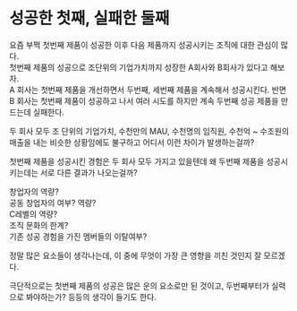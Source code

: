 # 성공한 첫째, 실패한 둘째

요즘 부쩍 첫번째 제품이 성공한 이후 다음 제품까지 성공시키는 조직에 대한 관심이 많다.  
첫번째 제품의 성공으로 조단위의 기업가치까지 성장한 A회사와 B회사가 있다고 해보자.  
A 회사는 첫번째 제품을 개선하면서 두번째, 세번째 제품을 계속해서 성공시킨다. 
반면 B 회사는 첫번째 제품이 성공하고 나서 여러 시도를 하지만 계속 두번째 성공 제품을 만드는데 실패한다.  
  
두 회사 모두 조 단위의 기업가치, 수천만의 MAU, 수천명의 임직원, 수천억 ~ 수조원의 매출을 내는 비슷한 상황임에도 불구하고 어디서 이런 차이가 발생하는걸까?  
  
첫번째 제품을 성공시킨 경험은 두 회사 모두 가지고 있을텐데 왜 두번째 제품을 성공시키는데는 서로 다른 결과가 나오는걸까?  
  
창업자의 역량?  
공동 창업자의 여부? 역량?  
C레벨의 역량?  
조직 문화의 한계?  
기존 성공 경험을 가진 멤버들의 이탈여부?

정말 많은 요소들이 생각나는데, 이 중에 무엇이 가장 큰 영향을 끼친 것인지 잘 모르겠다.  
  
극단적으로는 첫번째 제품의 성공은 많은 운의 요소로만 된 것이고, 두번째부터가 실력으로 봐야하는가? 등등의 생각이 들기도 한다.  




